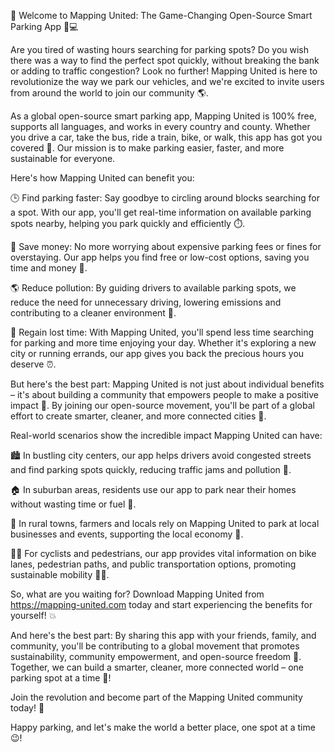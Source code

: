 🎉 Welcome to Mapping United: The Game-Changing Open-Source Smart Parking App 🚗💻

Are you tired of wasting hours searching for parking spots? Do you wish there was a way to find the perfect spot quickly, without breaking the bank or adding to traffic congestion? Look no further! Mapping United is here to revolutionize the way we park our vehicles, and we're excited to invite users from around the world to join our community 🌎.

As a global open-source smart parking app, Mapping United is 100% free, supports all languages, and works in every country and county. Whether you drive a car, take the bus, ride a train, bike, or walk, this app has got you covered 👣. Our mission is to make parking easier, faster, and more sustainable for everyone.

Here's how Mapping United can benefit you:

🕒️ Find parking faster: Say goodbye to circling around blocks searching for a spot. With our app, you'll get real-time information on available parking spots nearby, helping you park quickly and efficiently ⏱️.

💸 Save money: No more worrying about expensive parking fees or fines for overstaying. Our app helps you find free or low-cost options, saving you time and money 💸.

🌎 Reduce pollution: By guiding drivers to available parking spots, we reduce the need for unnecessary driving, lowering emissions and contributing to a cleaner environment 🌟.

💪 Regain lost time: With Mapping United, you'll spend less time searching for parking and more time enjoying your day. Whether it's exploring a new city or running errands, our app gives you back the precious hours you deserve ⏰.

But here's the best part: Mapping United is not just about individual benefits – it's about building a community that empowers people to make a positive impact 💪. By joining our open-source movement, you'll be part of a global effort to create smarter, cleaner, and more connected cities 🌆.

Real-world scenarios show the incredible impact Mapping United can have:

🏙️ In bustling city centers, our app helps drivers avoid congested streets and find parking spots quickly, reducing traffic jams and pollution 🚗.

🏠 In suburban areas, residents use our app to park near their homes without wasting time or fuel 🔴.

🌳 In rural towns, farmers and locals rely on Mapping United to park at local businesses and events, supporting the local economy 💸.

🏃‍♀️ For cyclists and pedestrians, our app provides vital information on bike lanes, pedestrian paths, and public transportation options, promoting sustainable mobility 🚴‍♂️.

So, what are you waiting for? Download Mapping United from https://mapping-united.com today and start experiencing the benefits for yourself! 💥

And here's the best part: By sharing this app with your friends, family, and community, you'll be contributing to a global movement that promotes sustainability, community empowerment, and open-source freedom 🌟. Together, we can build a smarter, cleaner, more connected world – one parking spot at a time 💪!

Join the revolution and become part of the Mapping United community today! 🎉

Happy parking, and let's make the world a better place, one spot at a time 😉!